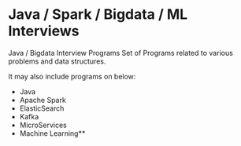 # Java / Spark / Bigdata / ML Interviews #
Java / Bigdata Interview Programs
Set of Programs related to various problems and data structures.

It may also include programs on below:

* Java
* Apache Spark
* ElasticSearch
* Kafka
* MicroServices
* Machine Learning**
